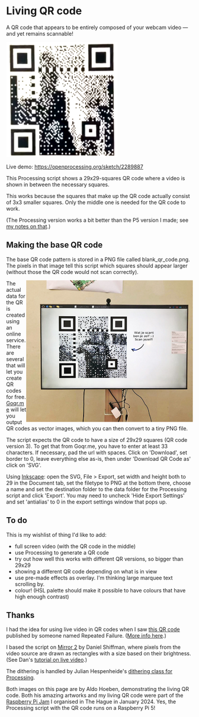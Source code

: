# Living QR code
A QR code that appears to be entirely composed of your webcam video — and yet remains scannable!

![Aldo demonstrating the living QR code](data/livingQR_Aldo.gif?raw=true "Living QR Aldo")

Live demo: https://openprocessing.org/sketch/2289887 

This Processing script shows a 29x29-squares QR code where a video is shown in between the necessary squares.

This works because the squares that make up the QR code actually consist of 3x3 smaller squares. Only the middle one is needed for the QR code to work.

(The Processing version works a bit better than the P5 version I made; see [my notes on that](https://github.com/twisst/living_QR_code/tree/main/P5js_Living_QR_Code).)


## Making the base QR code

The base QR code pattern is stored in a PNG file called blank_qr_code.png.
The pixels in that image tell this script which squares should appear larger (without those the QR code would not scan correctly).

<img src="data/Jaap-foto-Aldo.jpg?raw=true" alt="Living QR code at Raspberry Pi Jam The Hague" title="Living QR on a Pi 5" width="450" align="right">

The actual data for the QR is created using an online service. There are several that will let you create QR codes for free. [Goqr.me](https://goqr.me/) will let you output QR codes as vector images, which you can then convert to a tiny PNG file. 

The script expects the QR code to have a size of 29x29 squares (QR code version 3). To get that from Goqr.me, you have to enter at least 33 characters. If necessary, pad the url with spaces.
Click on 'Download', set border to 0, leave everything else as-is, then under 'Download QR Code as' click on 'SVG'.

Using [Inkscape](https://inkscape.org/): open the SVG, File > Export, set width and height both to 29 in the Document tab, set the filetype to PNG at the bottom there, choose a name and set the destination folder to the data folder for the Processing script and click 'Export'.
You may need to uncheck 'Hide Export Settings' and set 'antialias' to 0 in the export settings window that pops up.


## To do

This is my wishlist of thing I'd like to add:
- full screen video (with the QR code in the middle)
- use Processing to generate a QR code
- try out how well this works with different QR versions, so bigger than 29x29
- showing a different QR code depending on what is in view
- use pre-made effects as overlay. I'm thinking large marquee text scrolling by.
- colour! (HSL palette should make it possible to have colours that have high enough contrast) 


## Thanks

I had the idea for using live video in QR codes when I saw [this QR code](https://twitter.com/RepeatedFailure/status/1519353127983587330) published by someone named Repeated Failure. ([More info here](https://www.bleepingcomputer.com/news/technology/animated-qr-codes-how-do-they-work-and-how-to-create-your-own/).)

I based the script on [Mirror 2](https://github.com/processing/processing-video/tree/main/examples/Capture/Mirror2) by Daniel Shiffman, where pixels from the video source are drawn as rectangles with a size based on their brightness. (See Dan's [tutorial on live video](https://processing.org/tutorials/video).)

The dithering is handled by Julian Hespenheide's [dithering class for Processing](https://github.com/ndsh/dither).

Both images on this page are by Aldo Hoeben, demonstrating the living QR code. Both his amazing artworks and my living QR code were part of the [Raspberry Pi Jam](http://techni.gallery/photos-raspberry-pi-jam-the-hague/) I organised in The Hague in January 2024. Yes, the Processing script with the QR code runs on a Raspberry Pi 5!

